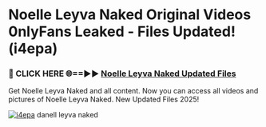 # Noelle Leyva Naked Original Videos 0nlyFans Leaked - Files Updated! (i4epa)

<h3>🔴 CLICK HERE 🌐==►► <a href="https://tinyurl.com/yckcrads" rel="nofollow">Noelle Leyva Naked Updated Files</a></h3>

Get Noelle Leyva Naked and all content. Now you can access all videos and pictures of Noelle Leyva Naked. New Updated Files 2025!

[![i4epa](https://i.imgur.com/hpKpOFt.gif)](https://tinyurl.com/yckcrads)
danell leyva naked